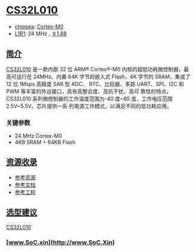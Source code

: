 ﻿# [CS32L010](https://doc.soc.xin/CS32L010)

* [chipsea](http://www.chipsea.com): [Cortex-M0](https://github.com/SoCXin/Cortex)
* [L1R1](https://github.com/SoCXin/Level): 24 MHz , [￥1.88](https://item.szlcsc.com/3236180.html)

## [简介](https://github.com/SoCXin/CS32L010/wiki)

[CS32L010](https://www.chipsea.com/product/details/?id=854) 是一款内嵌 32 位 ARM® Cortex®-M0 内核的超低功耗微控制器，最高可运行在 24MHz，内置 64K 字节的嵌入式 Flash，4K 字节的 SRAM，集成了 12 位 1Msps 高精度 SAR 型 ADC、 RTC、比较器、多路 UART、SPI、I2C 和 PWM 等丰富的外设接口，具有高整合度、高抗干扰、高可 靠性的特点。 CS32L010 系列微控制器的工作温度范围为-40 度~85 度，工作电压范围 2.5V~5.5V。芯片提供一系 列电源工作模式，以满足不同的低功耗应用。

### 关键参数

* 24 MHz Cortex-M0
* 4KB SRAM + 64KB Flash

## [资源收录](https://github.com/SoCXin)

* [参考资源](src/)
* [参考文档](docs/)
* [参考工程](project/)

## [选型建议](https://github.com/SoCXin/CS32L010)

[CS32L010](https://item.szlcsc.com/3236180.html)

### [www.SoC.xin](http://www.SoC.Xin)

